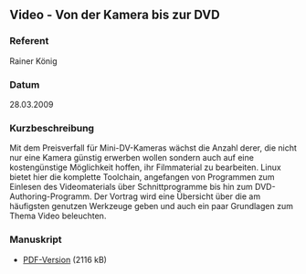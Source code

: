 ## Video - Von der Kamera bis zur DVD


### Referent
Rainer König

### Datum
28.03.2009

### Kurzbeschreibung
Mit dem Preisverfall für Mini-DV-Kameras wächst die Anzahl derer, die nicht nur
eine Kamera günstig erwerben wollen sondern auch auf eine kostengünstige
Möglichkeit hoffen, ihr Filmmaterial zu bearbeiten. Linux bietet hier die
komplette Toolchain, angefangen von Programmen zum Einlesen des Videomaterials
über Schnittprogramme bis hin zum DVD-Authoring-Programm. Der Vortrag wird eine
Übersicht über die am häufigsten genutzen Werkzeuge geben und auch ein paar
Grundlagen zum Thema Video beleuchten. 

### Manuskript

* [PDF-Version](/download/Vortraege/Video_LIT_2009.pdf) (2116 kB)
